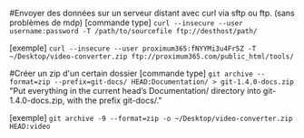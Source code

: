 #Envoyer des données sur un serveur distant avec curl via sftp ou ftp. (sans problèmes de mdp)
[commande type]
`curl --insecure --user username:password -T /path/to/sourcefile ftp://desthost/path/`

[exemple]
`curl --insecure --user proximum365:fNYYMi3u4Fr5Z -T ~/Desktop/video-converter.zip ftp://proximum365.com/public_html/tools/`


#Créer un zip d'un certain dossier 
[commande type]
`git archive --format=zip --prefix=git-docs/ HEAD:Documentation/ > git-1.4.0-docs.zip`
"Put everything in the current head’s Documentation/ directory into git-1.4.0-docs.zip, with the prefix git-docs/."

[exemple]
`git archive -9 --format=zip -o ~/Desktop/video-converter.zip HEAD:video`